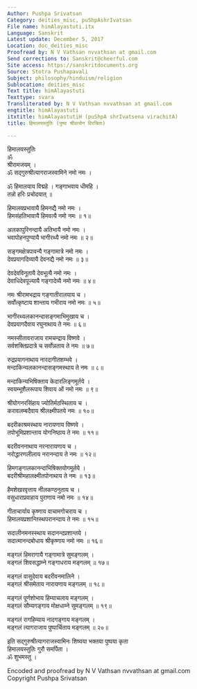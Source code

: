```yaml
---
Author: Pushpa Srivatsan
Category: deities_misc, puShpAshrIvatsan
File name: himAlayastuti.itx
Language: Sanskrit
Latest update: December 5, 2017
Location: doc_deities_misc
Proofread by: N V Vathsan nvvathsan at gmail.com
Send corrections to: Sanskrit@cheerful.com
Site access: https://sanskritdocuments.org
Source: Stotra Pushapavali
Subject: philosophy/hinduism/religion
Sublocation: deities_misc
Text title: himAlayastuti
Texttype: svara
Transliterated by: N V Vathsan nvvathsan at gmail.com
engtitle: himAlayastuti
itxtitle: himAlayastutiH (puShpA shrIvatsena virachitA)
title: हिमालयस्तुतिः (पुष्पा श्रीवत्सेन विरचिता)

---
```

  
 हिमालयस्तुतिः   
                 ॐ  
           श्रीरामजयम् ।  
ॐ सद्गुरुश्रीत्यागराजस्वामिने नमो नमः ।  
  
ॐ हिमालयाय विद्महे । गङ्गाभवाय धीमहि ।  
तन्नो हरिः प्रचोदयात् ॥  
  
हिमालयप्रभावायै हिमनद्यै नमो नमः ।  
हिमसंहतिभावायै हिमवत्यै नमो नमः ॥ १॥  
  
अलकापुरिनन्दायै अतिभायै नमो नमः ।  
भवापोहनपुण्यायै भागीरथ्यै नमो नमः ॥ २॥  
  
सङ्गमक्षेत्रपावन्यै गङ्गामात्रे नमो नमः ।  
देवप्रयागदिव्यायै देवनद्यै नमो नमः ॥ ३॥  
  
देवदेवविनूतायै देवभूत्यै नमो नमः ।  
देवाधिदेवपूज्यायै गङ्गादेव्यै नमो नमः ॥ ४॥  
  
नमः श्रीरामभद्राय गङ्गातीरालयाय च ।  
सर्वोत्कृष्टाय शान्ताय गभीराय नमो नमः ॥ ५॥  
  
भागीरथ्यलकानन्दासङ्गमाभिमुखाय च ।  
देवप्रयागदैवाय रघुनाथाय ते नमः ॥ ६॥  
  
नमस्सीतावराजाय रामचन्द्राय विष्णवे ।  
सर्वशक्तिप्रदात्रे च सर्वोन्नताय ते नमः ॥ ७॥  
  
रुद्रप्रयागनाथाय नारदागीतशम्भवे ।  
मन्दाकिन्यलकानन्दासङ्गमस्थाय ते नमः ॥ ८॥  
  
मन्दाकिन्यभिषिक्ताय केदारलिङ्गमूर्तये ।  
स्वयम्भूशैलरूपाय शिवाय ओं नमो नमः ॥ ९॥  
  
श्रीयोगनरसिंहाय ज्योतिर्मठस्थिताय च ।  
करावलम्बदैवाय श्रीलक्ष्मीपतये नमः ॥ १०॥  
  
बदरीकाश्रमस्थाय नारायणाय विष्णवे ।  
तपोभूमिप्रशान्ताय योगनिष्ठाय ते नमः ॥ ११॥  
  
बदरीवननाथाय नरनारायणाय च ।  
नरोद्धारणलीलाय नरानन्दाय ते नमः ॥ १२॥  
  
हिमगङ्गालकानन्दाभिषिक्तयोगमूर्तये ।  
बदरीश्रीमहालक्ष्मीतपोनाथाय ते नमः ॥ १३॥  
  
हैमशेखरवृत्ताय नीलकण्ठनुताय च ।  
वसुधाराप्रवाहाय पुराणाय नमो नमः ॥ १४॥  
  
गीताचार्याय कृष्णाय वाचामगोचराय च ।  
हिमालयप्रशान्तिस्थपरानन्दाय ते नमः ॥ १५॥  
  
सदालीनमनस्स्थाय सदानन्दप्रशान्तये ।  
सदात्मानन्दबोधाय श्रीकृष्णाय नमो नमः ॥ १६॥  
  
मङ्गलं हिमरागायै गङ्गामात्रे सुमङ्गलम् ।  
मङ्गलं शिवसद्धाम्ने गङ्गाधराय मङ्गलम् ॥ १७॥  
  
मङ्गलं वासुदेवाय बदरीवनमालिने ।  
मङ्गलं श्रीसमेताय नारायणाय मङ्गलम् ॥ १८॥  
  
मङ्गलं पूर्णशोभाय हिम्याचलाय मङ्गलम् ।  
मङ्गलं सौम्यगङ्गाय मोक्षधाम्ने सुमङ्गलम् ॥ १९॥  
  
मङ्गलं रागहिम्याय नादगङ्गाय मङ्गलम् ।  
मङ्गलं त्यागराजाय पुष्पार्चिताय मङ्गलम् ॥ २०॥  
  
इति सद्गुरुश्रीत्यागराजस्वामिनः शिष्यया भक्तया पुष्पया कृता  
हिमालयस्तुतिः गुरौ समर्पिता ।  
ॐ शुभमस्तु ।  
  
Encoded and proofread by N V Vathsan nvvathsan at gmail.com  
Copyright Pushpa Srivatsan  
  

